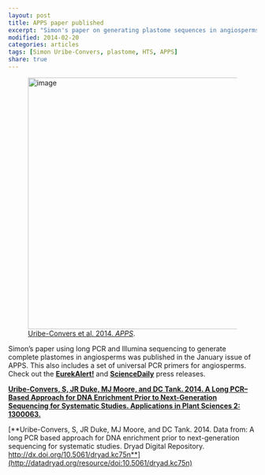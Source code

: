 ```yaml
---
layout: post
title: APPS paper published
excerpt: "Simon's paper on generating plastome sequences in angiosperms"
modified: 2014-02-20
categories: articles
tags: [Simon Uribe-Convers, plastome, HTS, APPS]
share: true
---
```

<figure>
	<a href="{{ site.url }}/images/apps-plastome.jpg"><img src="{{ site.url }}/images/apps-plastome.jpg" alt="image" width="500" height="511"></a>
	<figcaption><a href="{{ site.url }}/images/apps-plastome.jpg" title="Uribe-Convers et al. 2014. <i>APPS</i>">Uribe-Convers et al. 2014. <i>APPS</i></a>.</figcaption>
</figure>

Simon’s paper using long PCR and Illumina sequencing to generate complete plastomes in angiosperms was published in the January issue of APPS. This also includes a set of universal PCR primers for angiosperms. Check out the [**EurekAlert!**](http://www.eurekalert.org/pub_releases/2014-01/ajob-bda010914.php) and [**ScienceDaily**](http://www.sciencedaily.com/releases/2014/01/140109132529.htm) press releases.

[**Uribe-Convers, S, JR Duke, MJ Moore, and DC Tank. 2014. A Long PCR–Based Approach for DNA Enrichment Prior to Next-Generation Sequencing for Systematic Studies. Applications in Plant Sciences 2: 1300063.**](http://www.bioone.org/doi/abs/10.3732/apps.1300063)

[**Uribe-Convers, S, JR Duke, MJ Moore, and DC Tank. 2014. Data from: A long PCR based approach for DNA enrichment prior to next-generation sequencing for systematic studies. Dryad Digital Repository. http://dx.doi.org/10.5061/dryad.kc75n**](http://datadryad.org/resource/doi:10.5061/dryad.kc75n)